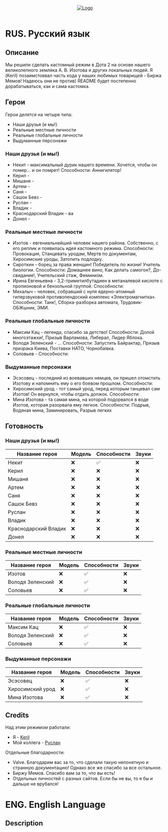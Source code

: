 <p align="center">
  <a href="https://localhost" title="Ссылка на кастомку!">
    <img src="" alt="Logo">
  </a>
    <br />
    <br />
</p>

# RUS. Русский язык

## Описание

Мы решили сделать кастомный режим в Дота 2 на основе нашего великолепного земляка А. В. Изотова и других локальных людей. Я (Keril) позаимстоввал часть кода у наших любимых товарищей - Биржа Мемов! Надеюсь они не против) README будет постепенно дорабатываться, как и сама кастомка.

## Герои

Герои делятся на четыре типа:

* Наши друзья (и мы!)
* Реальные местные личности
* Реальные глобальные личности
* Выдуманные персонажи

### Наши друзья (и мы!)

* Некит - максимальный дурик нашего времени. Хочется, чтобы он помер... и он помрет!
Способности: Аннигилятор!
* Керил -
* Мишаня -
* Артем -
* Саня -
* Сашок Бевз -
* Руслан -
* Владик -
* Краснодарский Владик - ва
* Донел -

### Реальные местные личности

* Изотов - евгениальнейший человек нашего района. Собственно, с его реплик и появилась идея кастомного режима.
Способности: Провокация, Станцевать уродам, Мертв по документам, Хиросимские уроды, Затопить подлодку.
* Сироткин - борец за права женщин! Победитель по жизни! Учитель биологии.
Способности: Домашнее вино, Как делать самогон?, До-свидание!, Учительский стаж, Феминизм.
* Ирина Евгеньевна - 3,2-триметилбутадиен в метаналевой кислоте с пропионовой и бензольной группой.
Способности:
* Михалыч - человек, собравший с нуля ядерно-атомный гиперзвуковой противопендоский комплекс «Электромагнитка».
Способности: Танк!, Сборка-разборка автомата, Трудовик-ОБЖшник, ЭМИ.

### Реальные глобальные личности

* Максим Кац - легенда, спасибо за детство! 
Способности: Долой многоэтажки!, Призыв Варламова, Либерал, Лидер Яблока.
* Володя Зеленский - ...
Способности: Запустить Байрактар, Призыв призрака Киева, Поставки НАТО, Чорнобаiвка.
* Соловьев -
Способности:

### Выдуманные персонажи

* Эсэсовец - последний из воевавших немцев, он пришел отомстить Изотову и напомнить ему о его боевом прошлом.
Способности:
* Хиросимский урод - тот самый урод, перед которым танцевал сам Изотов! Он вернулся, чтобы отдать должок.
Способности:
* Мина Изотова - та самая мина, на которой подорвался в воде Изотов, которая разорвала ему легкое.
Способности: Подрыв, Водяная мина, Заминировать, Разрыв легких

## Готовность

### Наши друзья (и мы!)

| Название героя | Модель | Способности | Звуки |
| -------------- | ------ | ----------- | ----- |
| Некит | :x: | :white_check_mark: | :x: |
| Керил | :x: | :x: | :x: |
| Мишаня | :x: | :x: | :x: |
| Артем | :x: | :x: | :x: |
| Саня | :x: | :x: | :x: |
| Сашок Бевз | :x: | :x: | :x: |
| Руслан | :x: | :x: | :x: |
| Владик | :x: | :x: | :x: |
| Краснодарский Владик | :x: | :x: | :x: |
| Донел | :x: | :x: | :x: |

### Реальные местные личности

| Название героя | Модель | Способности | Звуки |
| -------------- | ------ | ----------- | ----- |
| Изотов| :x: | :white_check_mark: | :x: |
| Володя Зеленский | :x: | :white_check_mark: | :x: |
| Соловьев | :x: | :white_check_mark: | :x: |

### Реальные глобальные личности

| Название героя | Модель | Способности | Звуки |
| -------------- | ------ | ----------- | ----- |
| Максим Кац | :x: | :white_check_mark: | :x: |
| Володя Зеленский | :x: | :white_check_mark: | :x: |
| Соловьев | :x: | :white_check_mark: | :x: |

### Выдуманные персонажи

| Название героя | Модель | Способности | Звуки |
| -------------- | ------ | ----------- | ----- |
| Эсэсовец | :x: | :white_check_mark: | :x: |
| Хиросимский урод | :x: | :white_check_mark: | :x: |
| Мина Изотова | :x: | :white_check_mark: | :x: |

## Credits

Над этим режимом работали:

* Я - [Keril](https://github.com/TheDarkFireDesu)
* Мой коллега - [Руслан](https://github.com/paromag)

Отдельные благодарности:

* Valve. Благодарим вас за то, что сделали такую непонятную и странную документацию! Однако все же спасибо за все остальное.
* Биржу Мемов. Спасибо вам за то, что вы есть!
* Отдельных личностей с разных сайтов. Если бы не вы, то я бы и дальше не врубался!

# ENG. English Language

## Description
